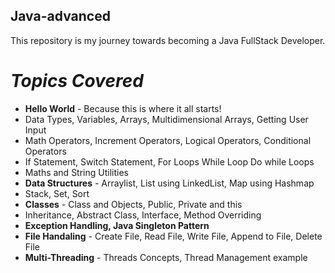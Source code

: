 ## Java-advanced

This repository is my journey towards becoming a Java FullStack Developer.

# _Topics Covered_

* **Hello World** - Because this is where it all starts!
* Data Types, Variables, Arrays, Multidimensional Arrays, Getting User Input
* Math Operators, Increment Operators, Logical Operators, Conditional Operators
* If Statement, Switch Statement, For Loops While Loop Do while Loops
* Maths and String Utilities
* **Data Structures** - Arraylist, List using LinkedList, Map using Hashmap
* Stack, Set, Sort
* **Classes** - Class and Objects, Public, Private and this
* Inheritance, Abstract Class, Interface, Method Overriding
* **Exception Handling, Java Singleton Pattern**
* **File Handaling** - Create File, Read File, Write File, Append to File, Delete File
* **Multi-Threading** - Threads Concepts, Thread Management example
